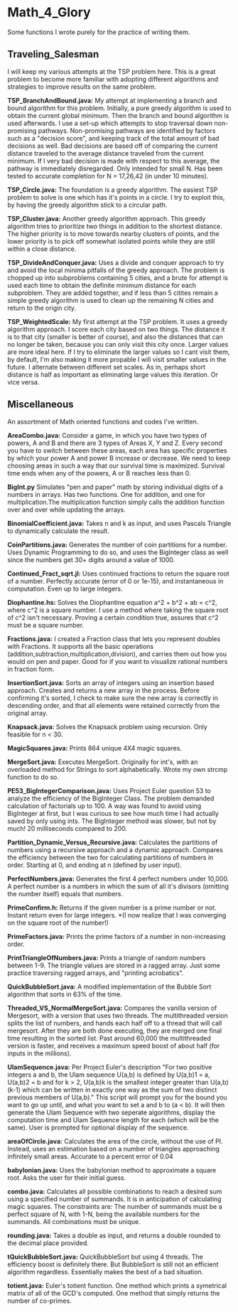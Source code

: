 # Math_4_Glory
Some functions I wrote purely for the practice of writing them.

## Traveling_Salesman
I will keep my various attempts at the TSP problem here. This is a great problem to become more familiar with adopting different algorithms and strategies to improve results on the same problem.

**TSP_BranchAndBound.java:** My attempt at implementing a branch and bound algorithm for this problem. Initially, a pure greedy algorithm is used to obtain the current global minimum. Then the branch and bound algorithm is used afterwards. I use a set-up which attempts to stop traversal down non-promising pathways. Non-promising pathways are identified by factors such as a "decision score", and keeping track of the total amount of bad decisions as well. Bad decisions are based off of comparing the current distance traveled to the average distance traveled from the current minimum. If I very bad decision is made with respect to this average, the pathway is immediately disregarded. Only intended for small N. Has been tested to accurate completion for N = 17,26,42 (in under 10 minutes).

**TSP_Circle.java:** The foundation is a greedy algorithm. The easiest TSP problem to solve is one which has it's points in a circle. I try to exploit this, by having the greedy algorithm stick to a circular path.

**TSP_Cluster.java:** Another greedy algorithm approach. This greedy algorithm tries to prioritize two things in addition to the shortest distance. The higher priority is to move towards nearby clusters of points, and the lower priority is to pick off somewhat isolated points while they are still within a close distance.

**TSP_DivideAndConquer.java:** Uses a divide and conquer approach to try and avoid the local minima pitfalls of the greedy approach. The problem is chopped up into subproblems containing 5 cities, and a brute for attempt is used each time to obtain the definite minimum distance for each subproblem. They are added together, and if less than 5 citites remain a simple greedy algorithm is used to clean up the remaining N cities and return to the origin city. 

**TSP_WeightedScale:** My first attempt at the TSP problem. It uses a greedy algorithm approach. I score each city based on two things. The distance it is to that city (smaller is better of course), and also the distances that can no longer be taken, because you can only visit this city once. Larger values are more ideal here. If I try to eliminate the larger values so I cant visit them, by default, I'm also making it more propable I will visit smaller values in the future. I alternate between different set scales. As in, perhaps short distance is half as important as eliminating large values this iteration. Or vice versa.

## Miscellaneous
An assortment of Math oriented functions and codes I've written.

**AreaCombo.java:** Consider a game, in which you have two types of powers, A and B and there are 3 types of Areas X, Y and Z. Every second you have to switch between these areas, each area has specific properties by which your power A and power B increase or decrease. We need to keep choosing areas in such a way that our survival time is maximized. Survival time ends when any of the powers, A or B reaches less than 0.

**BigInt.py** Simulates "pen and paper" math by storing individual digits of a numbers in arrays. Has two functions. One for addition, and one for multiplication.The multiplication function simply calls the addition function over and over while updating the arrays.

**BinomialCoefficient.java:** Takes n and k as input, and uses Pascals Triangle to dynamically calculate the result. 

**CoinPartitions.java:** Generates the number of coin partitions for a number. Uses Dynamic Programming to do so, and uses the BigInteger class as well since the numbers get 30+ digits around a value of 1000.

**Continued_Fract_sqrt.jl:** Uses continued fractions to return the square root of a number. Perfectly accurate (error of 0 or 1e-15), and instantaneous in computation. Even up to large integers.

**Diophantine.hs:** Solves the Diophantine equation a^2 + b^2 + ab = c^2, where c^2 is a square number. I use a method where taking the square root of c^2 isn't necessary. Proving a certain condition true, assures that c^2 must be a square number.

**Fractions.java:** I created a Fraction class that lets you represent doubles with Fractions. It supports all the basic operations (addition,subtraction,multiplication,division), and carries them out how you would on pen and paper. Good for if you want to visualize rational numbers in fraction form.

**InsertionSort.java:** Sorts an array of integers using an insertion based approach. Creates and returns a new array in the process. Before confirming it's sorted, I check to make sure the new array is correctly in descending order, and that all elements were retained correctly from the original array.

**Knapsack.java:** Solves the Knapsack problem using recursion. Only feasible for n < 30.

**MagicSquares.java:** Prints 864 unique 4X4 magic squares.

**MergeSort.java:** Executes MergeSort. Originally for int's, with an overloaded method for Strings to sort alphabetically. Wrote my own strcmp function to do so.

**PE53_BigIntegerComparison.java:** Uses Project Euler question 53 to analyze the efficiency of the BigInteger Class. The problem demanded calculation of factorials up to 100. A way was found to avoid using BigInteger at first, but I was curious to see how much time I had actually saved by only using ints. The BigInteger method was slower, but not by much! 20 milliseconds compared to 200.

**Partition_Dynamic_Versus_Recursive.java:** Calculates the partitions of numbers using a recursive approach and a dynamic approach. Compares the efficiency between the two for calculating partitions of numbers in order. Starting at 0, and ending at n (defined by user input).

**PerfectNumbers.java:** Generates the first 4 perfect numbers under 10,000. A perfect number is a numbers in which the sum of all it's divisors (omitting the number itself) equals that numbers. 

**PrimeConfirm.h:** Returns if the given number is a prime number or not. Instant return even for large integers. *(I now realize that I was converging on the square root of the number!)

**PrimeFactors.java:** Prints the prime factors of a number in non-increasing order.

**PrintTriangleOfNumbers.java:** Prints a triangle of random numbers between 1-9. The triangle values are stored in a ragged array. Just some practice traversing ragged arrays, and "printing acrobatics".

**QuickBubbleSort.java:** A modified implementation of the Bubble Sort algorithm that sorts in 63% of the time. 

**Threaded_VS_NormalMergeSort.java:** Compares the vanilla version of Mergesort, with a version that uses two threads. The multithreaded version splits the list of numbers, and hands each half off to a thread that will call mergesort. After they are both done executing, they are merged one final time resulting in the sorted list. Past around 60,000 the multithreaded version is faster, and receives a maximum speed boost of about half (for inputs in the millions).

**UlamSequence.java:** Per Project Euler's description "For two positive integers a and b, the Ulam sequence U(a,b) is defined by U(a,b)1 = a, U(a,b)2 = b and for k > 2, U(a,b)k is the smallest integer greater than U(a,b)(k-1) which can be written in exactly one way as the sum of two distinct previous members of U(a,b)." This script will prompt you for the bound you want to go up until, and what you want to set a and b to (a < b). It will then generate the Ulam Sequence with two seperate algorithms, display the computation time and Ulam Sequence length for each (which will be the same). User is prompted for optional display of the sequence.

**areaOfCircle.java:** Calculates the area of the circle, without the use of PI. Instead, uses an estimation based on a number of  triangles approaching infinitely small areas. Accurate to a percent error of 0.04

**babylonian.java:** Uses the babylonian method to approximate a square root. Asks the user for their initial guess.

**combo.java:** Calculates all possible combinations to reach a desired sum using a specified number of summands. It is in anticipation of calculating magic squares. The constraints are: The number of summands must be a perfect square of N, with 1-N, being the available numbers for the summands. All combinations must be unique.

**rounding.java:** Takes a double as input, and returns a double rounded to the decimal place provided. 

**tQuickBubbleSort.java:** QuickBubbleSort but using 4 threads. The efficiency boost is definitely there. But BubbleSort is still not an efficient algorithm regardless. Essentially makes the best of a bad situation.

**totient.java:** Euler's totient function. One method which prints a symetrical matrix of all of the GCD's computed. One method that simply returns the number of co-primes.
